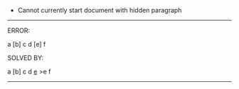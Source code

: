 * Cannot currently start document with hidden paragraph

----------

ERROR:

>
  a [b]
    c
  d [e]
    f

SOLVED BY:

>
  a [b]
    c
  d [e](>e)
    >e
      f

-----